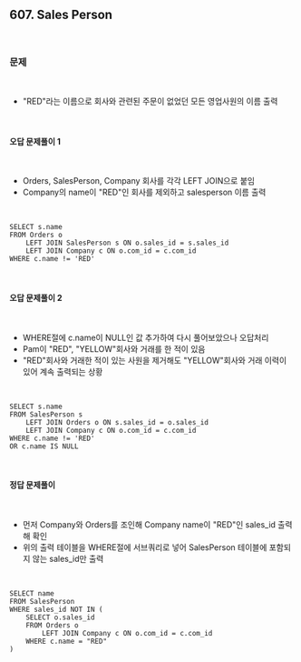 ## **607. Sales Person**

<br>

### **문제**

<br>

- "RED"라는 이름으로 회사와 관련된 주문이 없었던 모든 영업사원의 이름 출력

<br>

#### **오답 문제풀이 1**

<br>

- Orders, SalesPerson, Company 회사를 각각 LEFT JOIN으로 붙임
- Company의 name이 "RED"인 회사를 제외하고 salesperson 이름 출력

<br>

    SELECT s.name
    FROM Orders o
        LEFT JOIN SalesPerson s ON o.sales_id = s.sales_id
        LEFT JOIN Company c ON o.com_id = c.com_id
    WHERE c.name != 'RED'

<br>

#### **오답 문제풀이 2**

<br>

- WHERE절에 c.name이 NULL인 값 추가하여 다시 풀어보았으나 오답처리
- Pam이 "RED", "YELLOW"회사와 거래를 한 적이 있음
- "RED"회사와 거래한 적이 있는 사원을 제거해도 "YELLOW"회사와 거래 이력이 있어 계속 출력되는 상황

<br>

    SELECT s.name
    FROM SalesPerson s
        LEFT JOIN Orders o ON s.sales_id = o.sales_id
        LEFT JOIN Company c ON o.com_id = c.com_id
    WHERE c.name != 'RED'
    OR c.name IS NULL

<br>

#### **정답 문제풀이**

<br>

- 먼저 Company와 Orders를 조인해 Company name이 "RED"인 sales_id 출력해 확인
- 위의 출력 테이블을 WHERE절에 서브쿼리로 넣어 SalesPerson 테이블에 포함되지 않는 sales_id만 출력

<br>

    SELECT name
    FROM SalesPerson
    WHERE sales_id NOT IN (
        SELECT o.sales_id
        FROM Orders o
            LEFT JOIN Company c ON o.com_id = c.com_id
        WHERE c.name = "RED"
    )
